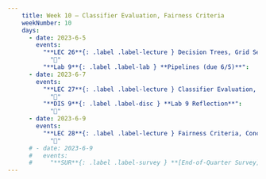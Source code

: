 ```yaml
---
    title: Week 10 – Classifier Evaluation, Fairness Criteria
    weekNumber: 10
    days:
      - date: 2023-6-5
        events:
          "**LEC 26**{: .label .label-lecture } Decision Trees, Grid Search, Multicollinearity":     
            "🎥" 
          "**Lab 9**{: .label .label-lab } **Pipelines (due 6/5)**":
      - date: 2023-6-7
        events:
          "**LEC 27**{: .label .label-lecture } Classifier Evaluation, Fairness Criteria":
            "🎥"
          "**DIS 9**{: .label .label-disc } **Lab 9 Reflection**":
            "🎥"
      - date: 2023-6-9
        events:
          "**LEC 28**{: .label .label-lecture } Fairness Criteria, Conclusion":
            "🎥"
      # - date: 2023-6-9
      #   events:
      #     "**SUR**{: .label .label-survey } **[End-of-Quarter Survey](https://docs.google.com/forms/d/e/1FAIpQLSffA3AK7HDGq5HX5hENTKUPE-Z_8W9CXR-eTOp5yT39qd8A9A/viewform) + [CAPEs](https://cape.ucsd.edu) (due 3/18 at 8AM)**":
---
```

